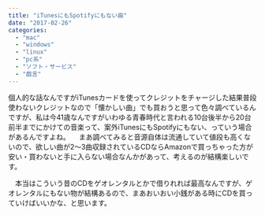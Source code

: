 ```yaml
---
title: "iTunesにもSpotifyにもない曲"
date: "2017-02-26"
categories: 
  - "mac"
  - "windows"
  - "linux"
  - "pc系"
  - "ソフト・サービス"
  - "戯言"
---
```


個人的な話なんですがiTunesカードを使ってクレジットをチャージした結果普段使わないクレジットなので「懐かしい曲」でも買おうと思って色々調べているんですが、私は今41歳なんですがいわゆる青春時代と言われる10台後半から20台前半までにかけての音楽って、案外iTunesにもSpotifyにもない、っていう場合があるんですよね。 　まあ調べてみると音源自体は流通していて値段も高くないので、欲しい曲が2〜3曲収録されているCDならAmazonで買っちゃった方が安い・買わないと手に入らない場合なんかがあって、考えるのが結構楽しいです。

　本当はこういう昔のCDをゲオレンタルとかで借りれれば最高なんですが、ゲオレンタルにもない物が結構あるので、まあおいおい小銭がある時にCDを買っていけばいいかな、と思います。
